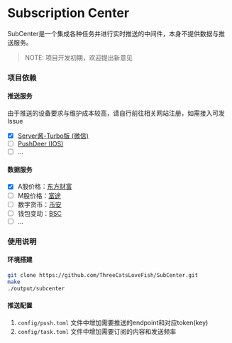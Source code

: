 # Subscription Center

SubCenter是一个集成各种任务并进行实时推送的中间件，本身不提供数据与推送服务。

> NOTE: 项目开发初期，欢迎提出新意见

### 项目依赖

#### 推送服务

由于推送的设备要求与维护成本较高，请自行前往相关网站注册，如需接入可发Issue

- [x] [Server酱-Turbo版 (微信)](https://sct.ftqq.com/)
- [ ] [PushDeer (IOS)](https://github.com/easychen/pushdeer)
- [ ] ...

#### 数据服务

- [x] A股价格：[东方财富](https://push2.eastmoney.com/)
- [ ] M股价格：[富途](https://www.futunn.com/)
- [ ] 数字货币：[币安](https://www.binance.com/)
- [ ] 钱包变动：[BSC](https://github.com/binance-chain/bsc)
- [ ] ...

### 使用说明

#### 环境搭建

```bash
git clone https://github.com/ThreeCatsLoveFish/SubCenter.git
make
./output/subcenter
```

#### 推送配置

1. `config/push.toml` 文件中增加需要推送的endpoint和对应token(key)
2. `config/task.toml` 文件中增加需要订阅的内容和发送频率
